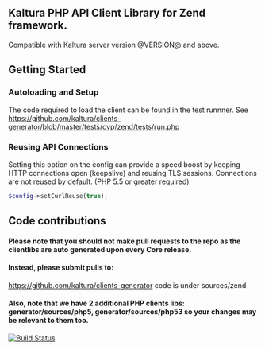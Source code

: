 ## Kaltura PHP API Client Library for Zend framework.
Compatible with Kaltura server version @VERSION@ and above.

## Getting Started

### Autoloading and Setup
The code required to load the client can be found in the test runnner.
See https://github.com/kaltura/clients-generator/blob/master/tests/ovp/zend/tests/run.php

### Reusing API Connections
Setting this option on the config can provide a speed boost by keeping HTTP connections open (keepalive) and reusing TLS sessions. Connections are not reused by default. (PHP 5.5 or greater required)
```php
$config->setCurlReuse(true);
```

## Code contributions

#### Please note that you should not make pull requests to the repo as the clientlibs are auto generated upon every Core release.
#### Instead, please submit pulls to:

https://github.com/kaltura/clients-generator
code is under sources/zend

#### Also, note that we have 2 additional PHP clients libs: generator/sources/php5, generator/sources/php53 so your changes may be relevant to them too.

[![Build Status](https://travis-ci.org/kaltura/KalturaGeneratedAPIClientsZF.svg?branch=master)](https://travis-ci.org/kaltura/KalturaGeneratedAPIClientsZF)